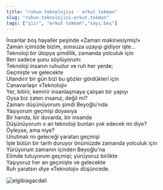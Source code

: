 ```yaml
---
title: "ruhun teknolojisi - erkut tokman"
slug: "ruhun.teknolojisi-erkut.tokman"
tags: ["şiir", "erkut tokman","sayı:beş"]
---
```


İnsanlar boş hayaller peşinde «Zaman makinesiymiş!»\
Zaman içimizde bizim, sonsuza uzayıp gidiyor işte...\
Teknoloji bir ütopya şimdilik, zamanda yolculuk için\
Ben sadece şunu söylüyorum:\
Teknoloji insanın ruhudur ve ruh her yerde;\
Geçmişte ve gelecekte\
Utandırır bir gün bizi bu gözler gördükleri için\
Canavarlaşır «Teknoloji»\
Yer, bitirir, kemirir insanlaşmaya çalışan bir yapıyı\
Oysa biz zaten insanız, değil mi?\
Zamanı düşünüyorum şimdi Beyoğlu'nda\
Yaşıyorum geçmişi doyasıya\
Bir handa, bir duvarda, bir insanda\
Düşünüyorum o an teknoloji bunları yok edecek mi diye?\
Öyleyse, ama niye?\
Unutmalı mı geleceği yaratan geçmişi\
İşte bütün bir tarih duruyor önümüzde zamanda yolculuk için\
Yürüyorum zamanın içinden Beyoğlu'na\
Elimde tutuyorum geçmişi; yürüyoruz birlikte\
Yaşıyoruz her an geçmişte ve gelecekte\
Ruh yaratsın diye «Teknoloji» düşüncede.




![elgibiagacdali](/img/5_29.jpg)

